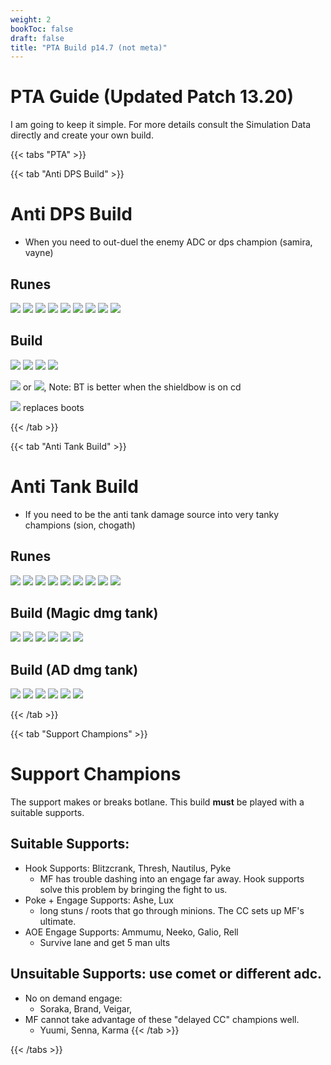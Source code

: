 ```yaml
---
weight: 2
bookToc: false
draft: false
title: "PTA Build p14.7 (not meta)"
---
```


# PTA Guide (Updated Patch 13.20)
I am going to keep it simple. For more details consult the Simulation Data directly and create your own build.



{{< tabs "PTA" >}}



{{< tab "Anti DPS Build" >}} 

# Anti DPS Build
- When you need to out-duel the enemy ADC or dps champion (samira, vayne)


## Runes
![](/Styles/Precision/PressTheAttack/PressTheAttack.png)
![](/Styles/Precision/Overheal.png)
![](/Styles/Precision/LegendAlacrity/LegendAlacrity.png)
![](/Styles/Precision/CoupDeGrace/CoupDeGrace.png)
![](/Styles/Sorcery/AbsoluteFocus/AbsoluteFocus.png)
![](/Styles/Sorcery/GatheringStorm/GatheringStorm.png)
![](/StatMods/StatModsAttackSpeedIcon.png)
![](/StatMods/StatModsAdaptiveForceIcon.png)
![](/StatMods/StatModsHealthScalingIcon.png)

## Build
![](/item/6672.png)
![](/item/3124.png)
![](/item/3153.png)
![](/item/3033.png)

![](/item/6673.png) or ![](/item/3072.png), Note: BT is better when the shieldbow is on cd

![](/item/3142.png) replaces boots

{{< /tab >}}


{{< tab "Anti Tank Build" >}} 


# Anti Tank Build
- If you need to be the anti tank damage source into very tanky champions (sion, chogath)

## Runes
![](/Styles/Precision/PressTheAttack/PressTheAttack.png)
![](/Styles/Precision/Overheal.png)
![](/Styles/Precision/LegendAlacrity/LegendAlacrity.png)
![](/Styles/Precision/CutDown/CutDown.png)
![](/Styles/Sorcery/AbsoluteFocus/AbsoluteFocus.png)
![](/Styles/Sorcery/GatheringStorm/GatheringStorm.png)
![](/StatMods/StatModsAttackSpeedIcon.png)
![](/StatMods/StatModsAdaptiveForceIcon.png)
![](/StatMods/StatModsArmorIcon.png)

## Build (Magic dmg tank)
![](/item/6672.png)
![](/item/3124.png)
![](/item/3153.png)
![](/item/3036.png)
![](/item/3091.png)
![](/item/3142.png)

## Build (AD dmg tank)
![](/item/6672.png)
![](/item/3124.png)
![](/item/3153.png)
![](/item/3036.png)
![](/item/3072.png)
![](/item/3142.png)


{{< /tab >}}


{{< tab "Support Champions" >}} 
# Support Champions
The support makes or breaks botlane. This build **must** be played with a suitable supports.

## Suitable Supports:
- Hook Supports: Blitzcrank, Thresh, Nautilus, Pyke
	- MF has trouble dashing into an engage far away. Hook supports solve this problem by bringing the fight to us. 
- Poke + Engage Supports: Ashe, Lux
	- long stuns / roots that go through minions. The CC sets up MF's ultimate. 
- AOE Engage Supports: Ammumu, Neeko, Galio, Rell
	- Survive lane and get 5 man ults

## Unsuitable Supports: use comet or different adc.
- No on demand engage:
	- Soraka, Brand, Veigar,
- MF cannot take advantage of these "delayed CC" champions well.
	- Yuumi, Senna, Karma 
{{< /tab >}}




{{< /tabs >}}
